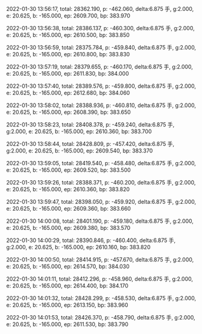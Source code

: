 2022-01-30 13:56:17, total: 28362.190, p: -462.060, delta:6.875 手, g:2.000, e: 20.625, b: -165.000, ep: 2609.700, bp: 383.970

2022-01-30 13:56:38, total: 28386.137, p: -460.300, delta:6.875 手, g:2.000, e: 20.625, b: -165.000, ep: 2610.500, bp: 383.850

2022-01-30 13:56:59, total: 28375.784, p: -459.840, delta:6.875 手, g:2.000, e: 20.625, b: -165.000, ep: 2610.800, bp: 383.830

2022-01-30 13:57:19, total: 28379.655, p: -460.170, delta:6.875 手, g:2.000, e: 20.625, b: -165.000, ep: 2611.830, bp: 384.000

2022-01-30 13:57:40, total: 28389.576, p: -459.800, delta:6.875 手, g:2.000, e: 20.625, b: -165.000, ep: 2612.680, bp: 384.060

2022-01-30 13:58:02, total: 28388.936, p: -460.810, delta:6.875 手, g:2.000, e: 20.625, b: -165.000, ep: 2608.390, bp: 383.650

2022-01-30 13:58:23, total: 28408.378, p: -459.240, delta:6.875 手, g:2.000, e: 20.625, b: -165.000, ep: 2610.360, bp: 383.700

2022-01-30 13:58:44, total: 28428.809, p: -457.420, delta:6.875 手, g:2.000, e: 20.625, b: -165.000, ep: 2609.540, bp: 383.370

2022-01-30 13:59:05, total: 28419.540, p: -458.480, delta:6.875 手, g:2.000, e: 20.625, b: -165.000, ep: 2609.520, bp: 383.500

2022-01-30 13:59:26, total: 28388.371, p: -460.200, delta:6.875 手, g:2.000, e: 20.625, b: -165.000, ep: 2610.360, bp: 383.820

2022-01-30 13:59:47, total: 28398.050, p: -459.920, delta:6.875 手, g:2.000, e: 20.625, b: -165.000, ep: 2609.360, bp: 383.660

2022-01-30 14:00:08, total: 28401.190, p: -459.180, delta:6.875 手, g:2.000, e: 20.625, b: -165.000, ep: 2609.380, bp: 383.570

2022-01-30 14:00:29, total: 28390.846, p: -460.400, delta:6.875 手, g:2.000, e: 20.625, b: -165.000, ep: 2610.160, bp: 383.820

2022-01-30 14:00:50, total: 28414.915, p: -457.670, delta:6.875 手, g:2.000, e: 20.625, b: -165.000, ep: 2614.570, bp: 384.030

2022-01-30 14:01:11, total: 28412.296, p: -458.960, delta:6.875 手, g:2.000, e: 20.625, b: -165.000, ep: 2614.400, bp: 384.170

2022-01-30 14:01:32, total: 28428.299, p: -458.530, delta:6.875 手, g:2.000, e: 20.625, b: -165.000, ep: 2613.150, bp: 383.960

2022-01-30 14:01:53, total: 28426.370, p: -458.790, delta:6.875 手, g:2.000, e: 20.625, b: -165.000, ep: 2611.530, bp: 383.790
